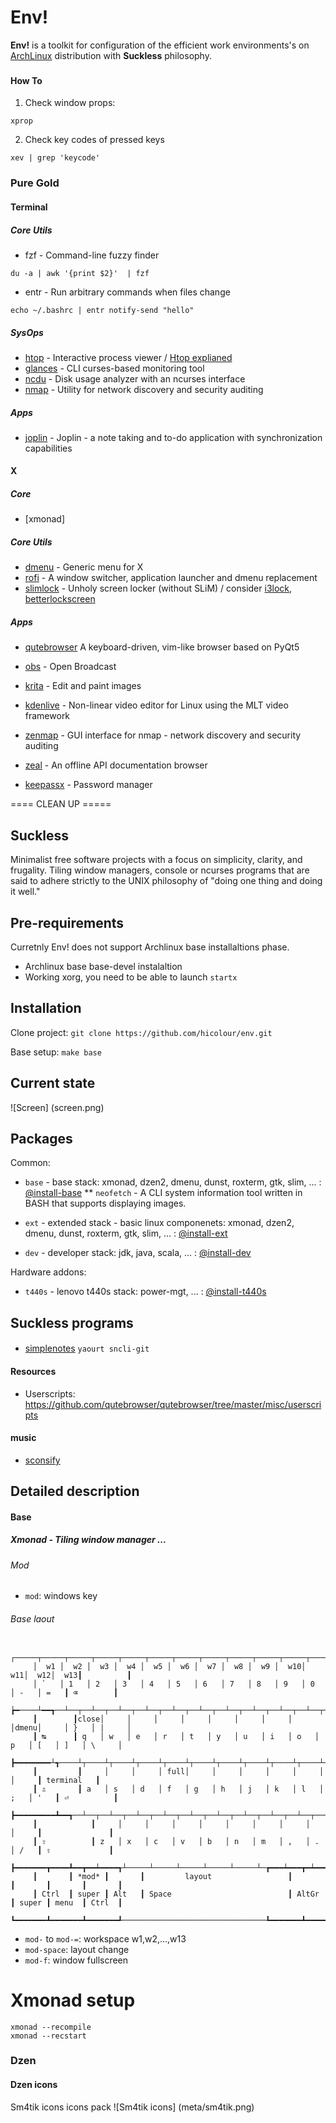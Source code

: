 # Env!
__Env!__ is a toolkit for configuration of the efficient work environments's on [ArchLinux](https://www.archlinux.org/) distribution with __Suckless__ philosophy.










###

#### How To

1. Check window props:

```shell
xprop
```

2. Check key codes of pressed keys
```shell
xev | grep 'keycode'
```





### Pure Gold

#### Terminal

##### Core Utils
* fzf - Command-line fuzzy finder
```
du -a | awk '{print $2}'  | fzf
```

* entr - Run arbitrary commands when files change
```
echo ~/.bashrc | entr notify-send "hello"
```

##### SysOps
* [htop](https://hisham.hm/htop/) - Interactive process viewer  / [Htop explianed](https://peteris.rocks/blog/htop/)
* [glances](https://nicolargo.github.io/glances/) -  CLI curses-based monitoring tool
* [ncdu](https://github.com/fabiofalci/sconsify) - Disk usage analyzer with an ncurses interface
* [nmap](https://nmap.org/) - Utility for network discovery and security auditing

##### Apps

* [joplin](https://joplinapp.org/) - Joplin - a note taking and to-do application with synchronization capabilities



#### X

##### Core
* [xmonad]

##### Core Utils
* [dmenu](https://tools.suckless.org/dmenu/) - Generic menu for X
* [rofi](https://github.com/DaveDavenport/rofi) - A window switcher, application launcher and dmenu replacement
* [slimlock](https://github.com/dannyn/slimlock) - Unholy screen locker (without SLiM) / consider [i3lock](https://github.com/i3/i3lock), [betterlockscreen](https://github.com/pavanjadhaw/betterlockscreen)

##### Apps
* [qutebrowser](https://www.qutebrowser.org/) A keyboard-driven, vim-like browser based on PyQt5

* [obs](https://?/) - Open Broadcast
* [krita](https://?/) - Edit and paint images
* [kdenlive](https://?/) -  Non-linear video editor for Linux using the MLT video framework

* [zenmap](https://nmap.org/zenmap/) - GUI interface for nmap - network discovery and security auditing

* [zeal](https://zealdocs.org/) - An offline API documentation browser

* [keepassx]() - Password manager

==== CLEAN UP =====


## Suckless

Minimalist free software projects with a focus on simplicity, clarity, and frugality. Tiling window managers, console or ncurses programs that are said to adhere strictly to the UNIX philosophy of "doing one thing and doing it well."


## Pre-requirements

Curretnly Env! does not support Archlinux base installaltions phase.

* Archlinux base base-devel instalaltion
* Working xorg, you need to be able to launch `startx`


## Installation

Clone project:
	``git clone https://github.com/hicolour/env.git``


Base setup:
    ``make base``

## Current state

![Screen] (screen.png)

## Packages

Common:

 * `base` - base stack: xmonad, dzen2, dmenu, dunst, roxterm, gtk, slim, ...   : [@install-base](env-utils/install-base.sh)
 ** `neofetch` - A CLI system information tool written in BASH that supports displaying images.

 * `ext` - extended stack - basic linux componenets: xmonad, dzen2, dmenu, dunst, roxterm, gtk, slim, ...   : [@install-ext](.utils/install-ext.sh)

 * `dev` - developer stack: jdk, java, scala, ...   : [@install-dev](env-utils/install-dev.sh)

Hardware addons:

 * `t440s` - lenovo t440s stack: power-mgt, ...   : [@install-t440s](env-utils/install-t440s.sh)


## Suckless programs





####
 * [simplenotes](https://github.com/insanum/sncli) `yaourt sncli-git`


#### Resources
  - Userscripts: https://github.com/qutebrowser/qutebrowser/tree/master/misc/userscripts


 #### music
 * [sconsify](https://github.com/fabiofalci/sconsify)







## Detailed description

#### Base

##### Xmonad - Tiling window manager ...


###### Mod

 * `mod`: windows key

###### Base laout


		 ┌─────┬─────┬─────┬─────┬─────┬─────┬─────┬─────┬─────┬─────┬─────┬─────┬─────┲━━━━━━━━━━┓
		 │  w1 │  w2 │  w3 │  w4 │  w5 │  w6 │  w7 │  w8 │  w9 │  w10│  w11│  w12│  w13┃          ┃
		 │ `   │ 1   │ 2   │ 3   │ 4   │ 5   │ 6   │ 7   │ 8   │ 9   │ 0   │ -   │ =   ┃ ⌫        ┃
		 ┢━────┴━━┱──┴──┬──┴──┬──┴──┬──┴──┬──┴──┬──┴──┬──┴──┬──┴──┬──┴──┬──┴──┬──┴──┬──┺━━┯━━━━━━━┩
		 ┃        ┃close│     │     │     │     │     │     │     │     │dmenu│     │ }   │ |     │
		 ┃ ↹      ┃ q   │ w   │ e   │ r   │ t   │ y   │ u   │ i   │ o   │ p   │ [   │ ]   │ \     │
		 ┣━━━━━━━━┴┱────┴┬────┴┬────┴┬────┴┬────┴┬────┴┬────┴┬────┴┬────┴┬────┴┬────┴┲━━━━┷━━━━━━━┪
		 ┃         ┃     │     │     │ full│     │     │     │     │     │     │     ┃ terminal   ┃
		 ┃ ⇬       ┃ a   │ s   │ d   │ f   │ g   │ h   │ j   │ k   │ l   │ ;   │ '   ┃ ⏎          ┃
		 ┣━━━━━━━━━┻━━┱──┴──┬──┴──┬──┴──┬──┴──┬──┴──┬──┴──┬──┴──┬──┴──┬──┴──┬──┴──┲━━┻━━━━━━━━━━━━┫
		 ┃            ┃     │     │     │     │     │     │     │     │     │     ┃               ┃
		 ┃ ⇧          ┃ z   │ x   │ c   │ v   │ b   │ n   │ m   │ ,   │ .   │ /   ┃ ⇧             ┃
		 ┣━━━━━━━┳━━━━┻━━┳━━┷━━━━┱┴─────┴─────┴─────┴─────┴─────┴─┲━━━┷━━━┳━┷━━━━━╋━━━━━━━┳━━━━━━━┫
		 ┃       ┃ *mod* ┃       ┃         layout                 ┃       ┃       ┃       ┃       ┃
		 ┃ Ctrl  ┃ super ┃ Alt   ┃ Space                          ┃ AltGr ┃ super ┃ menu  ┃ Ctrl  ┃
		 ┗━━━━━━━┻━━━━━━━┻━━━━━━━┹────────────────────────────────┺━━━━━━━┻━━━━━━━┻━━━━━━━┻━━━━━━━┛


 * `mod-` to `mod-=`: workspace w1,w2,...,w13
 * `mod-space`: layout change
 * `mod-f`: window fullscreen




# Xmonad setup

```
xmonad --recompile
xmonad --recstart
```


### Dzen

#### Dzen icons

Sm4tik icons icons pack
![Sm4tik icons] (meta/sm4tik.png)
